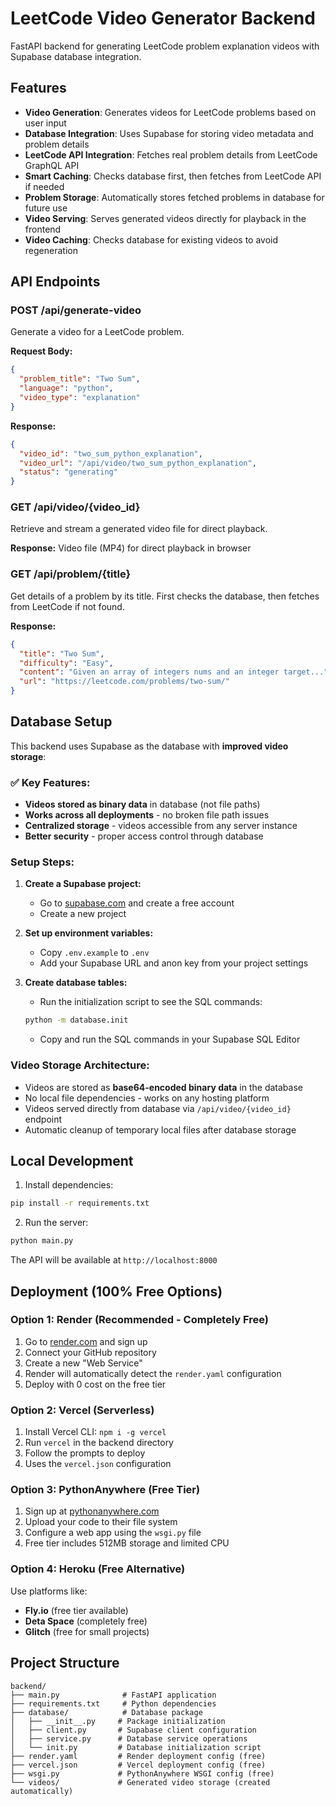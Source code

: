 # LeetCode Video Generator Backend

FastAPI backend for generating LeetCode problem explanation videos with Supabase database integration.

## Features

- **Video Generation**: Generates videos for LeetCode problems based on user input
- **Database Integration**: Uses Supabase for storing video metadata and problem details
- **LeetCode API Integration**: Fetches real problem details from LeetCode GraphQL API
- **Smart Caching**: Checks database first, then fetches from LeetCode API if needed
- **Problem Storage**: Automatically stores fetched problems in database for future use
- **Video Serving**: Serves generated videos directly for playback in the frontend
- **Video Caching**: Checks database for existing videos to avoid regeneration

## API Endpoints

### POST /api/generate-video
Generate a video for a LeetCode problem.

**Request Body:**
```json
{
  "problem_title": "Two Sum",
  "language": "python",
  "video_type": "explanation"
}
```

**Response:**
```json
{
  "video_id": "two_sum_python_explanation",
  "video_url": "/api/video/two_sum_python_explanation",
  "status": "generating"
}
```

### GET /api/video/{video_id}
Retrieve and stream a generated video file for direct playback.

**Response:** Video file (MP4) for direct playback in browser

### GET /api/problem/{title}
Get details of a problem by its title. First checks the database, then fetches from LeetCode if not found.

**Response:**
```json
{
  "title": "Two Sum",
  "difficulty": "Easy",
  "content": "Given an array of integers nums and an integer target...",
  "url": "https://leetcode.com/problems/two-sum/"
}
```



## Database Setup

This backend uses Supabase as the database with **improved video storage**:

### ✅ Key Features:
- **Videos stored as binary data** in database (not file paths)
- **Works across all deployments** - no broken file path issues
- **Centralized storage** - videos accessible from any server instance
- **Better security** - proper access control through database

### Setup Steps:

1. **Create a Supabase project:**
   - Go to [supabase.com](https://supabase.com) and create a free account
   - Create a new project

2. **Set up environment variables:**
   - Copy `.env.example` to `.env`
   - Add your Supabase URL and anon key from your project settings

3. **Create database tables:**
   - Run the initialization script to see the SQL commands:
   ```bash
   python -m database.init
   ```
   - Copy and run the SQL commands in your Supabase SQL Editor

### Video Storage Architecture:
- Videos are stored as **base64-encoded binary data** in the database
- No local file dependencies - works on any hosting platform
- Videos served directly from database via `/api/video/{video_id}` endpoint
- Automatic cleanup of temporary local files after database storage

## Local Development

1. Install dependencies:
```bash
pip install -r requirements.txt
```

2. Run the server:
```bash
python main.py
```

The API will be available at `http://localhost:8000`

## Deployment (100% Free Options)

### Option 1: Render (Recommended - Completely Free)
1. Go to [render.com](https://render.com) and sign up
2. Connect your GitHub repository
3. Create a new "Web Service"
4. Render will automatically detect the `render.yaml` configuration
5. Deploy with 0 cost on the free tier

### Option 2: Vercel (Serverless)
1. Install Vercel CLI: `npm i -g vercel`
2. Run `vercel` in the backend directory
3. Follow the prompts to deploy
4. Uses the `vercel.json` configuration

### Option 3: PythonAnywhere (Free Tier)
1. Sign up at [pythonanywhere.com](https://pythonanywhere.com)
2. Upload your code to their file system
3. Configure a web app using the `wsgi.py` file
4. Free tier includes 512MB storage and limited CPU

### Option 4: Heroku (Free Alternative)
Use platforms like:
- **Fly.io** (free tier available)
- **Deta Space** (completely free)
- **Glitch** (free for small projects)

## Project Structure

```
backend/
├── main.py              # FastAPI application
├── requirements.txt     # Python dependencies
├── database/            # Database package
│   ├── __init__.py     # Package initialization
│   ├── client.py       # Supabase client configuration
│   ├── service.py      # Database service operations
│   └── init.py         # Database initialization script
├── render.yaml         # Render deployment config (free)
├── vercel.json         # Vercel deployment config (free)
├── wsgi.py             # PythonAnywhere WSGI config (free)
└── videos/             # Generated video storage (created automatically)
```